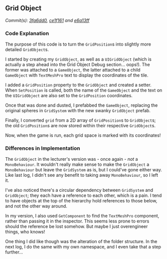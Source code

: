 ## Grid Object
_Commit(s): [3fa6dd0](https://github.com/Xakaiczar/ProjectXCompany/commit/3fa6dd0a93aa64df1effab6c9c035a05fd38b7b9), [ce1f161](https://github.com/Xakaiczar/ProjectXCompany/commit/ce1f161a865304e69e8b738f773bd42264c19099) and [e6a13ff](https://github.com/Xakaiczar/ProjectXCompany/commit/e6a13fff931b7f4085013c3e8528503d548a20e3)_ 

### Code Explanation
The purpose of this code is to turn the `GridPosition`s into slightly more detailed `GridObject`s.

I started by creating my `GridObject`, as well as a `UIGridObject` (which is actually a step ahead into the Grid Object Debug section... oops!). The former was attached to a `GameObject`, the latter attached to a child `GameObject` with `TextMeshPro` text to display the coordinates of the tile.

I added a `GridPosition` property to the `GridObject` and created a setter. When `SetPosition` is called, both the name of the `GameObject` and the text on the `UIGridObject` are also set to the `GridPosition` coordinates.

Once that was done and dusted, I prefabbed the `GameObject`, replacing the original spheres in `GridSystem` with the new swanky `GridObject` prefab.

Finally, I converted `grid` from a 2D array of `GridPosition`s to `GridObject`s; the old `GridPosition`s are now stored within their respective `GridObject`s.

Now, when the game is run, each grid space is marked with its coordinates!

### Differences in Implementation
The `GridObject` in the lecturer's version was - once again - _not_ a `MonoBehaviour`. It wouldn't really make sense to make the `GridObject` a `MonoBehaviour` but leave the `GridSystem` as is, but I could've gone either way. Like last log, I didn't see any benefit to taking away `MonoBehaviour`, so I left it.

I've also noticed there's a circular dependency between `GridSystem` and `GridObject`; they each have a reference to each other, which is a pain. I tend to have objects at the top of the hierarchy hold references to those below, and not the other way around.

In my version, I also used `GetComponent` to find the `TextMeshPro` component, rather than passing it in the inspector. This seems less prone to errors should the reference be lost somehow. But maybe I just overengineer things, who knows!

One thing I did like though was the alteration of the folder structure. In the next log, I do the same with my own namespace, and I even take that a step further...
